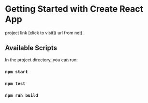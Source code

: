 # Getting Started with Create React App

project link [click to visit]( url from net).

## Available Scripts

In the project directory, you can run:

### `npm start`

### `npm test`

### `npm run build`
